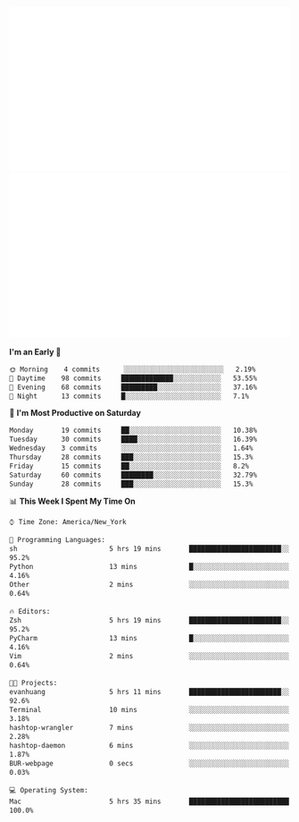 <a href="https://github.com/jstrieb/github-stats">
 
![](https://github.com/evanhuang117/github-stats/blob/master/generated/overview.svg)
![](https://github.com/evanhuang117/github-stats/blob/master/generated/languages.svg)

</a>

<!--START_SECTION:waka-->
**I'm an Early 🐤** 

```text
🌞 Morning    4 commits      ░░░░░░░░░░░░░░░░░░░░░░░░░   2.19% 
🌆 Daytime    98 commits     █████████████░░░░░░░░░░░░   53.55% 
🌃 Evening    68 commits     █████████░░░░░░░░░░░░░░░░   37.16% 
🌙 Night      13 commits     █░░░░░░░░░░░░░░░░░░░░░░░░   7.1%

```
📅 **I'm Most Productive on Saturday** 

```text
Monday       19 commits     ██░░░░░░░░░░░░░░░░░░░░░░░   10.38% 
Tuesday      30 commits     ████░░░░░░░░░░░░░░░░░░░░░   16.39% 
Wednesday    3 commits      ░░░░░░░░░░░░░░░░░░░░░░░░░   1.64% 
Thursday     28 commits     ███░░░░░░░░░░░░░░░░░░░░░░   15.3% 
Friday       15 commits     ██░░░░░░░░░░░░░░░░░░░░░░░   8.2% 
Saturday     60 commits     ████████░░░░░░░░░░░░░░░░░   32.79% 
Sunday       28 commits     ███░░░░░░░░░░░░░░░░░░░░░░   15.3%

```


📊 **This Week I Spent My Time On** 

```text
⌚︎ Time Zone: America/New_York

💬 Programming Languages: 
sh                       5 hrs 19 mins       ███████████████████████░░   95.2% 
Python                   13 mins             █░░░░░░░░░░░░░░░░░░░░░░░░   4.16% 
Other                    2 mins              ░░░░░░░░░░░░░░░░░░░░░░░░░   0.64%

🔥 Editors: 
Zsh                      5 hrs 19 mins       ███████████████████████░░   95.2% 
PyCharm                  13 mins             █░░░░░░░░░░░░░░░░░░░░░░░░   4.16% 
Vim                      2 mins              ░░░░░░░░░░░░░░░░░░░░░░░░░   0.64%

🐱‍💻 Projects: 
evanhuang                5 hrs 11 mins       ███████████████████████░░   92.6% 
Terminal                 10 mins             ░░░░░░░░░░░░░░░░░░░░░░░░░   3.18% 
hashtop-wrangler         7 mins              ░░░░░░░░░░░░░░░░░░░░░░░░░   2.28% 
hashtop-daemon           6 mins              ░░░░░░░░░░░░░░░░░░░░░░░░░   1.87% 
BUR-webpage              0 secs              ░░░░░░░░░░░░░░░░░░░░░░░░░   0.03%

💻 Operating System: 
Mac                      5 hrs 35 mins       █████████████████████████   100.0%

```


<!--END_SECTION:waka-->
